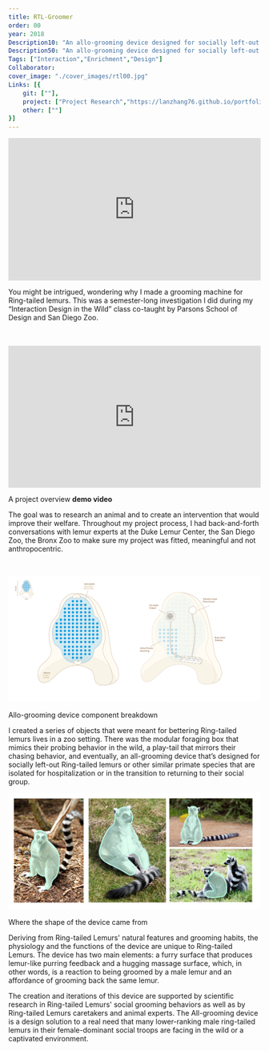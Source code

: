 ```yaml
---
title: RTL-Groomer
order: 00
year: 2018
Description10: "An allo-grooming device designed for socially left-out ring-tailed lemurs"
Description50: "An allo-grooming device designed for socially left-out male ring-tailed lemurs."
Tags: ["Interaction","Enrichment","Design"]
Collaborator:
cover_image: "./cover_images/rtl00.jpg"
Links: [{
    git: [""],
    project: ["Project Research","https://lanzhang76.github.io/portfolio/indexDI.html"],
    other: [""]
}]
---
```


<div style="padding-top: 56.25%; position: relative; overflow: hidden;"><iframe frameborder="0" allowfullscreen="" scrolling="no" allow="autoplay;fullscreen" src="https://onelineplayer.com/player.html?autoplay=true&autopause=false&muted=true&loop=true&url=https%3A%2F%2Fwww.dropbox.com%2Fs%2Fmwckg16ddtrhksx%2FStopmotion.mp4%3Fraw%3D1&poster=&time=false&progressBar=false&overlay=false&muteButton=false&fullscreenButton=false&style=light&quality=auto&playButton=false" style="position: absolute; height: 100%; width: 100%; left: 0px; top: 0px;"></iframe></div>

You might be intrigued, wondering why I made a grooming machine for Ring-tailed lemurs. This was a semester-long investigation I did during my “Interaction Design in the Wild” class co-taught by Parsons School of Design and San Diego Zoo.

<br>

<br>
<div style="padding-top: 56.25%; position: relative; overflow: hidden;"><iframe frameborder="0" allowfullscreen="" scrolling="no" allow="autoplay;fullscreen" src="https://onelineplayer.com/player.html?autoplay=false&autopause=false&muted=false&loop=false&url=https%3A%2F%2Fwww.dropbox.com%2Fs%2Fk2nh2i7lxj8fko0%2Frtl_groomer.mp4%3Fraw%3D1&poster=&time=true&progressBar=true&overlay=true&muteButton=true&fullscreenButton=false&style=light&quality=auto&playButton=true" style="position: absolute; height: 100%; width: 100%; left: 0px; top: 0px;"></iframe></div>
<p class="caption">A project overview <b>demo video</b></p>

The goal was to research an animal and to create an intervention that would improve their welfare. Throughout my project process, I had back-and-forth conversations with lemur experts at the Duke Lemur Center, the San Diego Zoo, the Bronx Zoo to make sure my project was fitted, meaningful and not anthropocentric. 

<br>

![rtl_sketch](./content_images/rtl00.png)
<p class="caption">Allo-grooming device component breakdown</b></p>
I created a series of objects that were meant for bettering Ring-tailed lemurs lives in a zoo setting. There was the modular foraging box that mimics their probing behavior in the wild, a play-tail that mirrors their chasing behavior, and eventually, an all-grooming device that’s designed for socially left-out Ring-tailed lemurs or other similar primate species that are isolated for hospitalization or in the transition to returning to their social group.

![rtl_sketch](./content_images/rtl01.png)
<p class="caption">Where the shape of the device came from</b></p>
Deriving from Ring-tailed Lemurs' natural features and grooming habits, the physiology and the functions of the device are unique to Ring-tailed Lemurs. The device has two main elements: a furry surface that produces lemur-like purring feedback and a hugging massage surface, which, in other words, is a reaction to being groomed by a male lemur and an affordance of grooming back the same lemur. 

The creation and iterations of this device are supported by scientific research in Ring-tailed Lemurs' social grooming behaviors as well as by Ring-tailed Lemurs caretakers and animal experts. The All-grooming device is a design solution to a real need that many lower-ranking male ring-tailed lemurs in their female-dominant social troops are facing in the wild or a captivated environment.



